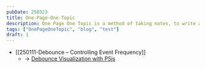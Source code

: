 ```yaml
---
pubDate: 250323
title: One-Page-One-Topic
description: One Page One Topic is a method of taking notes, to write about a topic or a system in a single page.
tags: ["OnePageOneTopic", "blog", "test"]
draft: 1
---
```


- [[250111-Debounce – Controlling Event Frequency]] 
	- -> [Debounce Visualization with P5js](https://editor.p5js.org/jasper.yzh/sketches/aEE_yFATp)
